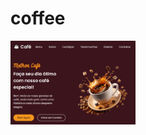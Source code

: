# coffee

<img src="imagens/Screenshot_2.png" alt="Sobre" class="sobre-imagem" width=200px width=auto>


